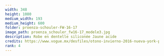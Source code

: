 ```yaml
---
width: 348
height: 1080
medium_width: 193
medium_height: 600
folder: proenza-schouler-FW-16-17
image_path: proenza_schouler_fw16-17_modele3.jpg
description: Robe en dentelle siliconée Jaune acide
credits: https://www.vogue.mx/desfiles/otono-invierno-2016-nueva-york-proenza-schouler/9691/galeria/15928/image/1329817
rank: 4
---
```

